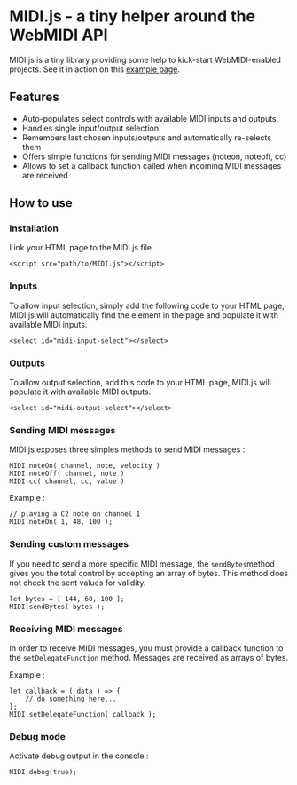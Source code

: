 # MIDI.js - a tiny helper around the WebMIDI API

MIDI.js is a tiny library providing some help to kick-start WebMIDI-enabled projects. See it in action on this [example page](https://github.com/boblemarin/MIDI.js).

## Features

- Auto-populates select controls with available MIDI inputs and outputs
- Handles single input/output selection
- Remembers last chosen inputs/outputs and automatically re-selects them
- Offers simple functions for sending MIDI messages (noteon, noteoff, cc)
- Allows to set a callback function called when incoming MIDI messages are received


## How to use


### Installation
Link your HTML page to the MIDI.js file

```
<script src="path/to/MIDI.js"></script>
```

### Inputs
To allow input selection, simply add the following code to your HTML page, MIDI.js will automatically find the element in the page and populate it with available MIDI inputs. 

```
<select id="midi-input-select"></select>
```


### Outputs
To allow output selection, add this code to your HTML page, MIDI.js will populate it with available MIDI outputs. 

```
<select id="midi-output-select"></select>
```

### Sending MIDI messages

MIDI.js exposes three simples methods to send MIDI messages :

```
MIDI.noteOn( channel, note, velocity )
MIDI.noteOff( channel, note )
MIDI.cc( channel, cc, value )
```
Example : 

``` 
// playing a C2 note on channel 1
MIDI.noteOn( 1, 48, 100 );
```

### Sending custom messages

If you need to send a more specific MIDI message, the ```sendBytes```method gives you the total control by accepting an array of bytes. This method does not check the sent values for validity.

```
let bytes = [ 144, 60, 100 ];
MIDI.sendBytes( bytes );
```

### Receiving MIDI messages

In order to receive MIDI messages, you must provide a callback function to the ```setDelegateFunction``` method. Messages are received as arrays of bytes.

Example :

```
let callback = ( data ) => {
	// do something here...
};
MIDI.setDelegateFunction( callback );
```

### Debug mode

Activate debug output in the console :

```
MIDI.debug(true);
```
